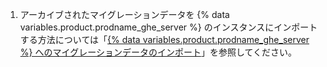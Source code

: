 1. アーカイブされたマイグレーションデータを {% data variables.product.prodname_ghe_server %} のインスタンスにインポートする方法については「[{% data variables.product.prodname_ghe_server %} へのマイグレーションデータのインポート](/enterprise/admin/guides/migrations/importing-migration-data-to-github-enterprise-server/)」を参照してください。
